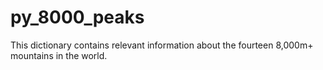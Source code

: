 # py_8000_peaks

This dictionary contains relevant information about the fourteen 8,000m+ mountains in the world.
